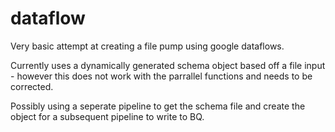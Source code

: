 # dataflow

Very basic attempt at creating a file pump using google dataflows.

Currently uses a dynamically generated schema object based off a file input - however this does not work with the parrallel functions and needs to be corrected.

Possibly using a seperate pipeline to get the schema file and create the object for a subsequent pipeline to write to BQ.
